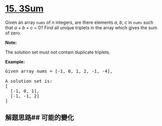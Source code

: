 # [15. 3Sum](https://leetcode-cn.com/problems/3sum/)
Given an array <code>nums</code> of _n_ integers, are there elements _a_, _b_, _c_ in <code>nums</code> such that _a_ + _b_ + _c_ = 0? Find all unique triplets in the array which gives the sum of zero.

**Note:**

The solution set must not contain duplicate triplets.

**Example:**


<pre>Given array nums = [-1, 0, 1, 2, -1, -4],

A solution set is:
[
  [-1, 0, 1],
  [-1, -1, 2]
]
</pre>

## 解题思路## 可能的變化
